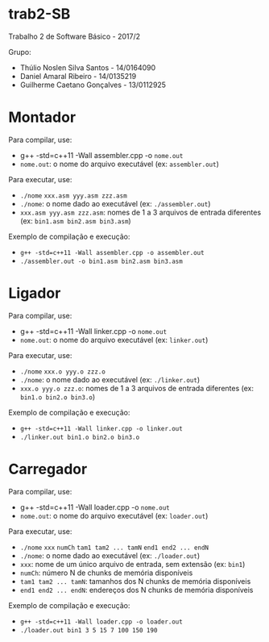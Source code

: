 # trab2-SB

Trabalho 2 de Software Básico - 2017/2

Grupo:
* Thúlio Noslen Silva Santos - 14/0164090
* Daniel Amaral Ribeiro - 14/0135219
* Guilherme Caetano Gonçalves - 13/0112925

# Montador
Para compilar, use:
* g++ -std=c++11 -Wall assembler.cpp -o `nome.out`
* `nome.out`: o nome do arquivo executável (ex: `assembler.out`)
    
Para executar, use:
* `./nome` `xxx.asm yyy.asm zzz.asm`
* `./nome`: o nome dado ao executável (ex: `./assembler.out`)
* `xxx.asm yyy.asm zzz.asm`: nomes de 1 a 3 arquivos de entrada diferentes (ex: `bin1.asm bin2.asm bin3.asm`)

Exemplo de compilação e execução:
* `g++ -std=c++11 -Wall assembler.cpp -o assembler.out`
* `./assembler.out -o bin1.asm bin2.asm bin3.asm`

# Ligador
Para compilar, use:
* g++ -std=c++11 -Wall linker.cpp -o `nome.out`
* `nome.out`: o nome do arquivo executável (ex: `linker.out`)
    
Para executar, use:
* `./nome` `xxx.o yyy.o zzz.o`
* `./nome`: o nome dado ao executável (ex: `./linker.out`)
* `xxx.o yyy.o zzz.o`: nomes de 1 a 3 arquivos de entrada diferentes (ex: `bin1.o bin2.o bin3.o`)

Exemplo de compilação e execução:
* `g++ -std=c++11 -Wall linker.cpp -o linker.out`
* `./linker.out bin1.o bin2.o bin3.o`

# Carregador
Para compilar, use:
* g++ -std=c++11 -Wall loader.cpp -o `nome.out`
* `nome.out`: o nome do arquivo executável (ex: `loader.out`)
    
Para executar, use:
* `./nome` `xxx` `numCh` `tam1 tam2 ... tamN` `end1 end2 ... endN`
* `./nome`: o nome dado ao executável (ex: `./loader.out`)
* `xxx`: nome de um único arquivo de entrada, sem extensão (ex: `bin1`)
* `numCh`: número N de chunks de memória disponíveis
* `tam1 tam2 ... tamN`: tamanhos dos N chunks de memória disponíveis
* `end1 end2 ... endN`: endereços dos N chunks de memória disponíveis

Exemplo de compilação e execução:
* `g++ -std=c++11 -Wall loader.cpp -o loader.out`
* `./loader.out bin1 3 5 15 7 100 150 190`
